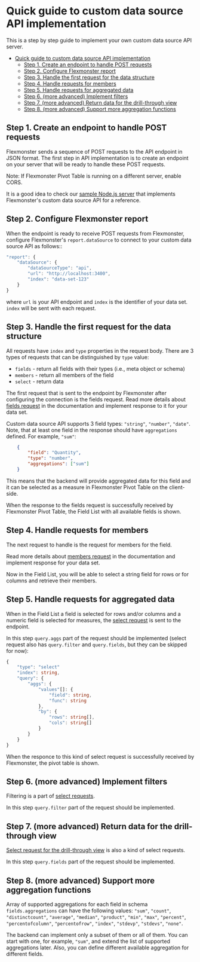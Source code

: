 # Quick guide to custom data source API implementation

This is a step by step guide to implement your own custom data source API server.

- [Quick guide to custom data source API implementation](#quick-guide-to-custom-data-source-api-implementation)
  - [Step 1. Create an endpoint to handle POST requests](#step-1-create-an-endpoint-to-handle-post-requests)
  - [Step 2. Configure Flexmonster report](#step-2-configure-flexmonster-report)
  - [Step 3. Handle the first request for the data structure](#step-3-handle-the-first-request-for-the-data-structure)
  - [Step 4. Handle requests for members](#step-4-handle-requests-for-members)
  - [Step 5. Handle requests for aggregated data](#step-5-handle-requests-for-aggregated-data)
  - [Step 6. (more advanced) Implement filters](#step-6-more-advanced-implement-filters)
  - [Step 7. (more advanced) Return data for the drill-through view](#step-7-more-advanced-return-data-for-the-drill-through-view)
  - [Step 8. (more advanced) Support more aggregation functions](#step-8-more-advanced-support-more-aggregation-functions)

## Step 1. Create an endpoint to handle POST requests

Flexmonster sends a sequence of POST requests to the API endpoint in JSON format. The first step in API implementation is to create an endpoint on your server that will be ready to handle these POST requests.

Note: If Flexmonster Pivot Table is running on a different server, enable CORS.

It is a good idea to check our [sample Node.js server](readme.md#sample-nodejs-server) that implements Flexmonster's custom data source API for a reference. 

## Step 2. Configure Flexmonster report

When the endpoint is ready to receive POST requests from Flexmonster, configure Flexmonster's `report.dataSource` to connect to your custom data source API as follows::
```typescript
"report": {
    "dataSource": {
        "dataSourceType": "api",
        "url": "http://localhost:3400",
        "index": "data-set-123"
    }
}
```
where `url` is your API endpoint and `index` is the identifier of your data set. `index` will be sent with each request.

## Step 3. Handle the first request for the data structure

All requests have `index` and `type` properties in the request body. There are 3 types of requests that can be distinguished by `type` value: 
- `fields` - return all fields with their types (i.e., meta object or schema)
- `members` - return all members of the field
- `select` - return data

The first request that is sent to the endpoint by Flexmonster after configuring the connection is the fields request. Read more details about [fields request](spec.md#21-fields-request) in the documentation and implement response to it for your data set.

Custom data source API supports 3 field types: `"string"`, `"number"`, `"date"`. 
Note, that at least one field in the response should have `aggregations` defined. For example, `"sum"`:
```json
    {
        "field": "Quantity",
        "type": "number",
        "aggregations": ["sum"]
    }
```
This means that the backend will provide aggregated data for this field and it can be selected as a measure in Flexmonster Pivot Table on the client-side.

When the response to the fields request is successfully received by Flexmonster Pivot Table, the Field List with all available fields is shown.

## Step 4. Handle requests for members

The next request to handle is the request for members for the field.

Read more details about [members request](spec.md#22-members-request) in the documentation and implement response for your data set.

Now in the Field List, you will be able to select a string field for rows or for columns and retrieve their members.

## Step 5. Handle requests for aggregated data

When in the Field List a field is selected for rows and/or columns and a numeric field is selected for measures, the [select request](spec.md#23-select-request-for-pivot-table) is sent to the endpoint.

In this step `query.aggs` part of the request should be implemented (select request also has `query.filter` and `query.fields`, but they can be skipped for now):
```typescript
{
    "type": "select"
    "index": string,
    "query": {
        "aggs": {
            "values"[]: {
                "field": string,
                "func": string
            },
            "by": {
                "rows": string[],
                "cols": string[]
            }
        }
    }
}
```

When the responce to this kind of select request is successfully received by Flexmonster, the pivot table is shown.

## Step 6. (more advanced) Implement filters

Filtering is a part of [select requests](spec.md#23-select-request-for-pivot-table).

In this step `query.filter` part of the request should be implemented.

## Step 7. (more advanced) Return data for the drill-through view

[Select request for the drill-through view](spec.md#25-select-request-for-drill-through-view) is also a kind of select requests.

In this step `query.fields` part of the request should be implemented.

## Step 8. (more advanced) Support more aggregation functions

Array of supported aggregations for each field in schema `fields.aggregations` can have the following values: `"sum"`, `"count"`, `"distinctcount"`, `"average"`, `"median"`, `"product"`, `"min"`, `"max"`, `"percent"`, `"percentofcolumn"`, `"percentofrow"`, `"index"`, `"stdevp"`, `"stdevs"`, `"none"`.

The backend can implement only a subset of them or all of them. You can start with one, for example, `"sum"`, and extend the list of supported aggregations later. Also, you can define different available aggregation for different fields.
